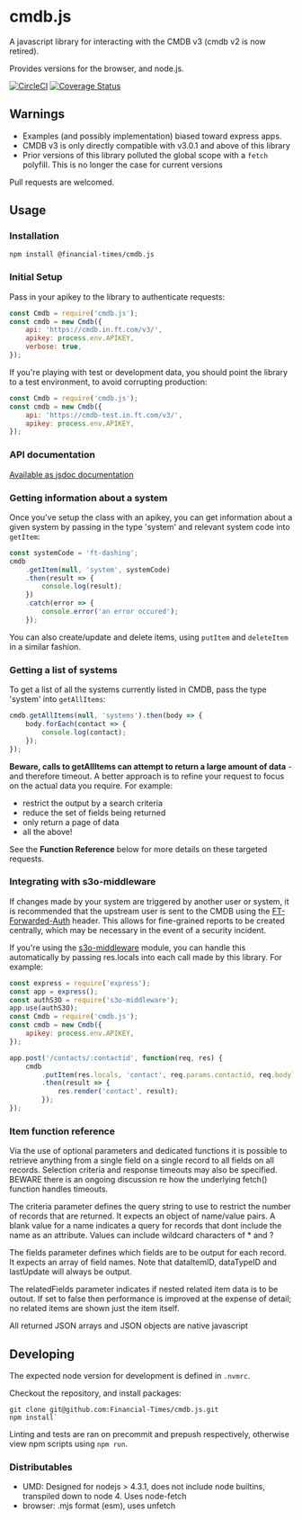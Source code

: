 # cmdb.js

A javascript library for interacting with the CMDB v3 (cmdb v2 is now retired).

Provides versions for the browser, and node.js.

[![CircleCI](https://circleci.com/gh/Financial-Times/cmdb.js/tree/master.svg?style=svg&circle-token=9fce87df6caa26834a62a01c2b940b7a51dc933c)](https://circleci.com/gh/Financial-Times/cmdb.js/tree/master) [![Coverage Status](https://coveralls.io/repos/github/Financial-Times/cmdb.js/badge.svg?branch=master)](https://coveralls.io/github/Financial-Times/cmdb.js?branch=master)

## Warnings

*   Examples (and possibly implementation) biased toward express apps.
*   CMDB v3 is only directly compatible with v3.0.1 and above of this library
*   Prior versions of this library polluted the global scope with a `fetch` polyfill. This is no longer the case for current versions

Pull requests are welcomed.

## Usage

### Installation

```shell
npm install @financial-times/cmdb.js
```

### Initial Setup

Pass in your apikey to the library to authenticate requests:

```js
const Cmdb = require('cmdb.js');
const cmdb = new Cmdb({
    api: 'https://cmdb.in.ft.com/v3/',
    apikey: process.env.APIKEY,
    verbose: true,
});
```

If you're playing with test or development data, you should point the library to a test environment, to avoid corrupting production:

```js
const Cmdb = require('cmdb.js');
const cmdb = new Cmdb({
    api: 'https://cmdb-test.in.ft.com/v3/',
    apikey: process.env.APIKEY,
});
```

### API documentation

[Available as jsdoc documentation](https://financial-times.github.io/cmdb.js)

### Getting information about a system

Once you've setup the class with an apikey, you can get information about a given system by passing in the type 'system' and relevant system code into `getItem`:

```js
const systemCode = 'ft-dashing';
cmdb
    .getItem(null, 'system', systemCode)
    .then(result => {
        console.log(result);
    })
    .catch(error => {
        console.error('an error occured');
    });
```

You can also create/update and delete items, using `putItem` and `deleteItem` in a similar fashion.

### Getting a list of systems

To get a list of all the systems currently listed in CMDB, pass the type 'system' into `getAllItems`:

```js
cmdb.getAllItems(null, 'systems').then(body => {
    body.forEach(contact => {
        console.log(contact);
    });
});
```

**Beware, calls to getAllItems can attempt to return a large amount of data** -
and therefore timeout. A better approach is to refine your request to focus on the actual data you require. For example:

*   restrict the output by a search criteria
*   reduce the set of fields being returned
*   only return a page of data
*   all the above!

See the **Function Reference** below for more details on these targeted requests.

### Integrating with s3o-middleware

If changes made by your system are triggered by another user or system, it is recommended that the upstream user is sent to the CMDB using the [FT-Forwarded-Auth](https://docs.google.com/document/d/1ecw40CoWSOHFhq8xco5jyq5tBfdqWzH3BXiMCTKVkLw/edit#) header. This allows for fine-grained reports to be created centrally, which may be necessary in the event of a security incident.

If you're using the [s3o-middleware](https://github.com/Financial-Times/s3o-middleware/) module, you can handle this automatically by passing res.locals into each call made by this library. For example:

```js
const express = require('express');
const app = express();
const authS3O = require('s3o-middleware');
app.use(authS3O);
const Cmdb = require('cmdb.js');
const cmdb = new Cmdb({
    apikey: process.env.APIKEY,
});

app.post('/contacts/:contactid', function(req, res) {
    cmdb
        .putItem(res.locals, 'contact', req.params.contactid, req.body)
        .then(result => {
            res.render('contact', result);
        });
});
```

### Item function reference

Via the use of optional parameters and dedicated functions it is possible to retrieve anything from a single field on a single record to all fields on all records. Selection criteria and response timeouts may also be specified. BEWARE there is an ongoing discussion re how the underlying fetch() function handles timeouts.

The criteria parameter defines the query string to use to restrict the number of records that are returned. It expects an object of name/value pairs. A blank value for a name indicates a query for records that dont include the name as an attribute. Values can include wildcard characters of \* and ?

The fields parameter defines which fields are to be output for each record. It expects an array of field names. Note that dataItemID, dataTypeID and lastUpdate will always be output.

The relatedFields parameter indicates if nested related item data is to be outout. If set to false then performance is improved at the expense of detail; no related items are shown just the item itself.

All returned JSON arrays and JSON objects are native javascript

## Developing

The expected node version for development is defined in `.nvmrc`.

Checkout the repository, and install packages:

```shell
git clone git@github.com:Financial-Times/cmdb.js.git
npm install`
```

Linting and tests are ran on precommit and prepush respectively, otherwise view npm scripts using `npm run`.

### Distributables

*   UMD: Designed for nodejs > 4.3.1, does not include node builtins, transpiled down to node 4. Uses node-fetch
*   browser: .mjs format (esm), uses unfetch
